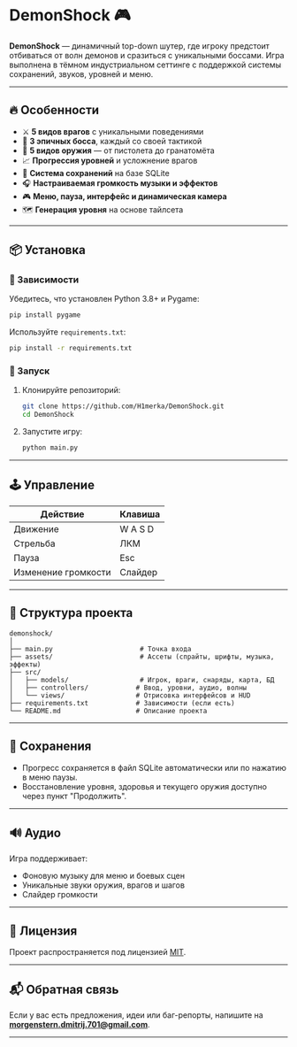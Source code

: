 # DemonShock 🎮

**DemonShock** — динамичный top-down шутер, где игроку предстоит отбиваться от волн демонов и сразиться с уникальными боссами. Игра выполнена в тёмном индустриальном сеттинге с поддержкой системы сохранений, звуков, уровней и меню.

---

## 🔥 Особенности

- ⚔️ **5 видов врагов** с уникальными поведениями
- 🧟 **3 эпичных босса**, каждый со своей тактикой
- 🔫 **5 видов оружия** — от пистолета до гранатомёта
- 📈 **Прогрессия уровней** и усложнение врагов
- 💾 **Система сохранений** на базе SQLite
- 🎧 **Настраиваемая громкость музыки и эффектов**
- 🎮 **Меню, пауза, интерфейс и динамическая камера**
- 🗺️ **Генерация уровня** на основе тайлсета

---

## 📦 Установка

### 🔧 Зависимости

Убедитесь, что установлен Python 3.8+ и Pygame:

```bash
pip install pygame
```

Используйте `requirements.txt`:

```bash
pip install -r requirements.txt
```

### 🚀 Запуск

1. Клонируйте репозиторий:

   ```bash
   git clone https://github.com/H1merka/DemonShock.git
   cd DemonShock
   ```

2. Запустите игру:

   ```bash
   python main.py
   ```

---

## 🕹️ Управление

| Действие            | Клавиша     |
|---------------------|-------------|
| Движение            | W A S D     |
| Стрельба            | ЛКМ         |
| Пауза               | Esc         |
| Изменение громкости | Слайдер     |

---

## 📁 Структура проекта

```
demonshock/
│
├── main.py                      # Точка входа
├── assets/                      # Ассеты (спрайты, шрифты, музыка, эффекты)
├── src/
│   ├── models/                  # Игрок, враги, снаряды, карта, БД
│   ├── controllers/            # Ввод, уровни, аудио, волны
│   └── views/                  # Отрисовка интерфейсов и HUD
├── requirements.txt            # Зависимости (если есть)
└── README.md                   # Описание проекта
```

---

## 💾 Сохранения

- Прогресс сохраняется в файл SQLite автоматически или по нажатию в меню паузы.
- Восстановление уровня, здоровья и текущего оружия доступно через пункт "Продолжить".

---

## 🔊 Аудио

Игра поддерживает:
- Фоновую музыку для меню и боевых сцен
- Уникальные звуки оружия, врагов и шагов
- Слайдер громкости

---

## 📜 Лицензия

Проект распространяется под лицензией [MIT](https://opensource.org/licenses/MIT).

---

## 📬 Обратная связь

Если у вас есть предложения, идеи или баг-репорты, напишите на **morgenstern.dmitrij.701@gmail.com**.

---